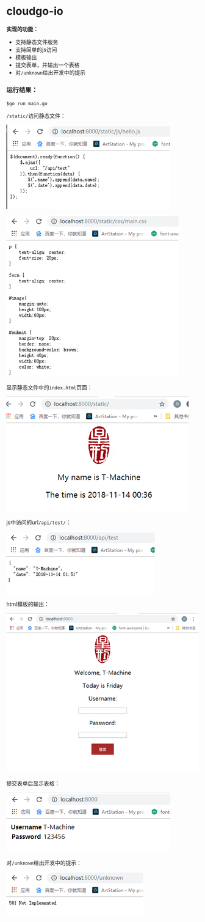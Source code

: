 # cloudgo-io
**实现的功能：**

- 支持静态文件服务
- 支持简单的js访问
- 模板输出
- 提交表单，并输出一个表格
- 对`/unknown`给出开发中的提示



### 运行结果：

```
$go run main.go
```



`/static/`访问静态文件：

![static-js](./images/static-js.png)

![static-css](./images/static-css.png)

显示静态文件中的`index.html`页面：

![static-index](./images/static-index.png)

js中访问的url`/api/test/`：

![api-test](./images/api-test.png)

html模板的输出：

![home](./images/\home.png)

提交表单后显示表格：

![form](./images/form.png)

对`/unknown`给出开发中的提示：

![unknown](./images/unknown.png)
